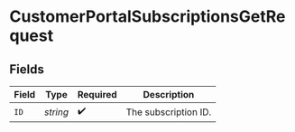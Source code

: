 # CustomerPortalSubscriptionsGetRequest


## Fields

| Field                | Type                 | Required             | Description          |
| -------------------- | -------------------- | -------------------- | -------------------- |
| `ID`                 | *string*             | :heavy_check_mark:   | The subscription ID. |